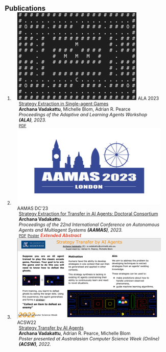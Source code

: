 <h2 id="publications" style="margin: 2px 0px -15px;">Publications</h2>

<div class="publications">
<ol class="bibliography">

<li>
<div class="pub-row">

  <div class="col-sm-3 abbr" style="position: relative;padding-right: 15px;padding-left: 15px;">
    <img src="assets/img/pub3_teaser.png" class="teaser img-fluid z-depth-1">
    <abbr class="badge">ALA 2023</abbr>
  </div>

  <div class="col-sm-9" style="position: relative;padding-right: 15px;padding-left: 20px;">
    <div class="title"><a href="https://alaworkshop2023.github.io/#accepted">Strategy Extraction in Single-agent Games</a></div>
    <div class="author"><strong>Archana Vadakattu</strong>, Michelle Blom, Adrian R. Pearce</div>
    <div class="periodical"><em>Proceedings of the Adaptive and Learning Agents Workshop <strong>(ALA)</strong>, 2023.</em></div>
    <div class="links">
      <a href="https://arxiv.org/pdf/2305.12623.pdf" class="btn btn-sm z-depth-0" role="button" target="_blank" style="font-size:12px;">PDF</a>
    </div>
  </div>
</div>
</li>


<li>
<div class="pub-row">

  <div class="col-sm-3 abbr" style="position: relative;padding-right: 15px;padding-left: 15px;">
    <img src="assets/img/pub2_teaser.png" class="teaser img-fluid z-depth-1">
    <abbr class="badge">AAMAS DC'23</abbr>
  </div>

  <div class="col-sm-9" style="position: relative;padding-right: 15px;padding-left: 20px;">
    <div class="title"><a href="https://aamas2023.soton.ac.uk/program/accepted-papers/#dc-track"> Strategy Extraction for Transfer in AI Agents: Doctoral Consortium</a></div>
    <div class="author"><strong>Archana Vadakattu</strong></div>
    <div class="periodical"><em>Proceedings of the 22nd International Conference on Autonomous Agents and Multiagent Systems <strong>(AAMAS)</strong>, 2023.</em></div>
    <div class="links">
      <a href=https://www.southampton.ac.uk/~eg/AAMAS2023/pdfs/p2946.pdf class="btn btn-sm z-depth-0" role="button" target="_blank" style="font-size:12px;">PDF</a>
      <a href="assets/files/dc_poster.pdf" class="btn btn-sm z-depth-0" role="button" target="_blank" style="font-size:12px;">Poster</a>
      <!-- <a href="https://class-il.mpi-inf.mpg.de/mnemonics/" class="btn btn-sm z-depth-0" role="button" target="_blank" style="font-size:12px;">Project Page</a>
      <a href="https://dblp.uni-trier.de/rec/conf/cvpr/LiuSLSS20.html?view=bibtex" class="btn btn-sm z-depth-0" role="button" target="_blank" style="font-size:12px;">BibTex</a> -->
      <strong><i style="color:#e74d3c">Extended Abstract</i></strong>
    </div>
  </div>
</div>
</li>

<li>
<div class="pub-row">

  <div class="col-sm-3 abbr" style="position: relative;padding-right: 15px;padding-left: 15px;">
    <img src="assets/img/pub1_teaser.png" class="teaser img-fluid z-depth-1">
    <abbr class="badge">ACSW22</abbr>
  </div>

  <div class="col-sm-9" style="position: relative;padding-right: 15px;padding-left: 20px;">
    <div class="title"><a href="https://acsw.core.edu.au/wp-content/uploads/2022/12/9.-Strategy-Transfer-by-AI-Agent-1-of-2-Collated.pdf">Strategy Transfer by AI Agents</a></div>
    <div class="author"><strong>Archana Vadakattu</strong>,  Adrian R. Pearce, Michelle Blom</div>
    <div class="periodical"><em> Poster presented at Australasian Computer Science Week (Online) <strong>(ACSW)</strong>, 2022.</em></div>
  </div>
</div>
</li>

<br>

</ol>
</div>
